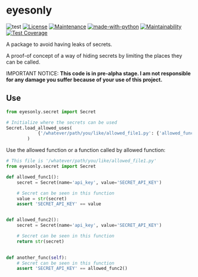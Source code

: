 # eyesonly

![test](https://github.com/diegojromerolopez/eyesonly/actions/workflows/test.yml/badge.svg)
[![License](https://img.shields.io/badge/License-MIT-blue.svg)](https://opensource.org/licenses/MIT)
[![Maintenance](https://img.shields.io/badge/Maintained%3F-yes-green.svg)](https://github.com/diegojromerolopez/eyesonly/graphs/commit-activity)
[![made-with-python](https://img.shields.io/badge/Made%20with-Python-1f425f.svg)](https://www.python.org/)
[![Maintainability](https://api.codeclimate.com/v1/badges/d665c0a34d0648213dd4/maintainability)](https://codeclimate.com/github/diegojromerolopez/eyesonly/maintainability)
[![Test Coverage](https://api.codeclimate.com/v1/badges/d665c0a34d0648213dd4/test_coverage)](https://codeclimate.com/github/diegojromerolopez/eyesonly/test_coverage)

A package to avoid having leaks of secrets.

A proof-of concept of a way of hiding secrets by limiting the places they can be called.

IMPORTANT NOTICE: **This code is in pre-alpha stage. I am not responsible for any damage you suffer because of your use of this project.**

## Use
```python
from eyesonly.secret import Secret

# Initialize where the secrets can be used
Secret.load_allowed_uses(
            {'/whatever/path/you/like/allowed_file1.py': {'allowed_func1', 'another_func'}}
        )
```

Use the allowed function or a function called by allowed function:
```python
# This file is '/whatever/path/you/like/allowed_file1.py'
from eyesonly.secret import Secret

def allowed_func1():
    secret = Secret(name='api_key', value='SECRET_API_KEY')

    # Secret can be seen in this function 
    value = str(secret)
    assert 'SECRET_API_KEY' == value


def allowed_func2():
    secret = Secret(name='api_key', value='SECRET_API_KEY')

    # Secret can be seen in this function 
    return str(secret)
    

def another_func(self):
    # Secret can be seen in this function 
    assert 'SECRET_API_KEY' == allowed_func2()
```
